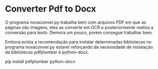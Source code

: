 # Converter Pdf to Docx

O programa novaconver.py trabalha bem com arquivos PDF em que as páginas são imagens, eles as converte em OCR e posteriormente realiza a conversão para texto.
Demora um pouco, porém consegue trabalhar bem.

Embora exista a recomendação para instalar determinadas bibliotecas no programa novaconver.py estarei reforçando da necessidade de instalação da bibliotecas pdfplumber e python-docx.

pip install pdfplumber python-docx


